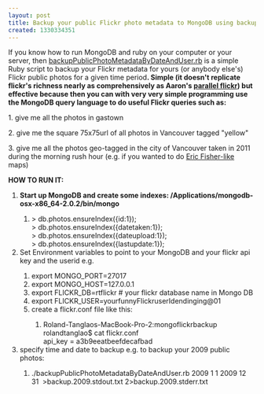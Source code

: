 ```yaml
---
layout: post
title: Backup your public Flickr photo metadata to MongoDB using backupPublicPhotoMetadataByDateAndUser
created: 1330334351
---
```

<p>If you know how to run MongoDB and ruby on your computer or your server, then <a href="backupPublicPhotoMetadataByDateAndUser.rb">backupPublicPhotoMetadataByDateAndUser.rb</a> is a simple Ruby script to backup your Flickr metadata for yours (or anybody else's) Flickr public photos for a given time period<strong class="final-path">. Simple (it doesn't replicate flickr's richness nearly as comprehensively as Aaron's <a href="http://straup.github.com/parallel-flickr/">parallel flickr</a>) but effective because then you can with very very simple programming use the MongoDB query language to do useful Flickr queries such as:<br /></strong></p><p>1. give me all the photos in gastown</p><p>2. give me the square 75x75url of all photos in Vancouver tagged "yellow"</p><p>3. give me all the photos geo-tagged in the city of Vancouver taken in 2011 during the morning rush hour (e.g. if you wanted to do <a href="http://carticulatemaps.com/2012/01/eric-fishers-desired-transit-maps-beautiful-but-not-practical/">Eric Fisher-like</a>&nbsp; maps)<strong class="final-path"></strong></p><p><strong class="final-path">HOW TO RUN IT:</strong></p><ol><li><strong class="final-path">Start up MongoDB and create some indexes: /Applications/mongodb-osx-x86_64-2.0.2/bin/mongo<br /></strong></li><ol><li>&gt; db.photos.ensureIndex({id:1});<br />&gt; db.photos.ensureIndex({datetaken:1});<br />&gt; db.photos.ensureIndex({dateupload:1});<br />&gt; db.photos.ensureIndex({lastupdate:1});</li></ol><li>Set Environment variables to point to your MongoDB and your flickr api key and the userid e.g.</li><ol><li>export MONGO_PORT=27017</li><li>export MONGO_HOST=127.0.0.1</li><li>export FLICKR_DB=rtflickr # your flickr database name in Mongo DB</li><li>export FLICKR_USER=yourfunnyFlickruserIdendinging@01</li><li>create a flickr.conf file like this:</li><ol><li>Roland-Tanglaos-MacBook-Pro-2:mongoflickrbackup rolandtanglao$ cat flickr.conf<br />api_key = a3b9eeatbeefdecafbad</li></ol></ol><li>specify time and date to backup e.g. to backup your 2009 public photos:</li><ol><li>./backupPublicPhotoMetadataByDateAndUser.rb 2009 1 1 2009 12 31&nbsp; &gt;backup.2009.stdout.txt 2&gt;backup.2009.stderr.txt</li></ol></ol>

